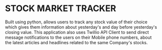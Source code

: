 # STOCK MARKET TRACKER
Built using python, allows users to track any stock value of their choice which gives them information about yesterday's and day before yesterday's closing value.
This application also uses Twillio API Client to send direct message notifications to the users on their Mobile phone numbers, about the latest articles and headlines related to the same Company's stocks.
